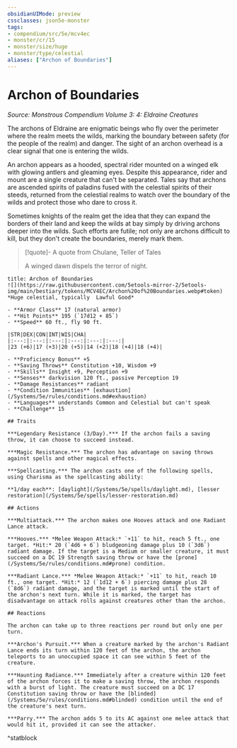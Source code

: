 ```yaml
---
obsidianUIMode: preview
cssclasses: json5e-monster
tags:
- compendium/src/5e/mcv4ec
- monster/cr/15
- monster/size/huge
- monster/type/celestial
aliases: ["Archon of Boundaries"]
---
```

# Archon of Boundaries
*Source: Monstrous Compendium Volume 3: 4: Eldraine Creatures*  

The archons of Eldraine are enigmatic beings who fly over the perimeter where the realm meets the wilds, marking the boundary between safety (for the people of the realm) and danger. The sight of an archon overhead is a clear signal that one is entering the wilds.

An archon appears as a hooded, spectral rider mounted on a winged elk with glowing antlers and gleaming eyes. Despite this appearance, rider and mount are a single creature that can't be separated. Tales say that archons are ascended spirits of paladins fused with the celestial spirits of their steeds, returned from the celestial realms to watch over the boundary of the wilds and protect those who dare to cross it.

Sometimes knights of the realm get the idea that they can expand the borders of their land and keep the wilds at bay simply by driving archons deeper into the wilds. Such efforts are futile; not only are archons difficult to kill, but they don't create the boundaries, merely mark them.

> [!quote]- A quote from Chulane, Teller of Tales  
> 
> A winged dawn dispels the terror of night.


```ad-statblock
title: Archon of Boundaries
![](https://raw.githubusercontent.com/5etools-mirror-2/5etools-img/main/bestiary/tokens/MCV4EC/Archon%20of%20Boundaries.webp#token)
*Huge celestial, typically  Lawful Good*

- **Armor Class** 17 (natural armor)
- **Hit Points** 195 (`17d12 + 85`)
- **Speed** 60 ft., fly 90 ft.

|STR|DEX|CON|INT|WIS|CHA|
|:---:|:---:|:---:|:---:|:---:|:---:|
|23 (+6)|17 (+3)|20 (+5)|14 (+2)|18 (+4)|18 (+4)|

- **Proficiency Bonus** +5
- **Saving Throws** Constitution +10, Wisdom +9
- **Skills** Insight +9, Perception +9
- **Senses** darkvision 120 ft., passive Perception 19
- **Damage Resistances** radiant
- **Condition Immunities** [exhaustion](/Systems/5e/rules/conditions.md#exhaustion)
- **Languages** understands Common and Celestial but can't speak
- **Challenge** 15

## Traits

***Legendary Resistance (3/Day).*** If the archon fails a saving throw, it can choose to succeed instead.

***Magic Resistance.*** The archon has advantage on saving throws against spells and other magical effects.

***Spellcasting.*** The archon casts one of the following spells, using Charisma as the spellcasting ability:

**1/day each**: [daylight](/Systems/5e/spells/daylight.md), [lesser restoration](/Systems/5e/spells/lesser-restoration.md)

## Actions

***Multiattack.*** The archon makes one Hooves attack and one Radiant Lance attack.

***Hooves.*** *Melee Weapon Attack:* `+11` to hit, reach 5 ft., one target. *Hit:* 20 (`4d6 + 6`) bludgeoning damage plus 10 (`3d6`) radiant damage. If the target is a Medium or smaller creature, it must succeed on a DC 19 Strength saving throw or have the [prone](/Systems/5e/rules/conditions.md#prone) condition.

***Radiant Lance.*** *Melee Weapon Attack:* `+11` to hit, reach 10 ft., one target. *Hit:* 12 (`1d12 + 6`) piercing damage plus 28 (`8d6`) radiant damage, and the target is marked until the start of the archon's next turn. While it is marked, the target has disadvantage on attack rolls against creatures other than the archon.

## Reactions

The archon can take up to three reactions per round but only one per turn.

***Archon's Pursuit.*** When a creature marked by the archon's Radiant Lance ends its turn within 120 feet of the archon, the archon teleports to an unoccupied space it can see within 5 feet of the creature.

***Haunting Radiance.*** Immediately after a creature within 120 feet of the archon forces it to make a saving throw, the archon responds with a burst of light. The creature must succeed on a DC 17 Constitution saving throw or have the [blinded](/Systems/5e/rules/conditions.md#blinded) condition until the end of the creature's next turn.

***Parry.*** The archon adds 5 to its AC against one melee attack that would hit it, provided it can see the attacker.
```
^statblock